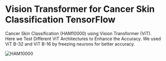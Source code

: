 # Vision Transformer for Cancer Skin Classification TensorFlow
Cancer Skin Classification (HAM10000) using Vision Transformer (ViT). Here we Test Different ViT Architectures to Enhance the Accuracy. We used ViT B-32 and ViT B-16 by freezing neurons for better accuracy. 

![HAM10000](https://user-images.githubusercontent.com/72823989/130361851-87f0b1bb-6f0d-427b-a1b9-17d91aa940d9.png)
